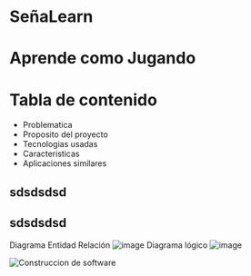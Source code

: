 # SeñaLearn
# Aprende como Jugando

# Tabla de contenido 

- Problematica
- Proposito del proyecto
- Tecnologias usadas
- Caracteristicas
- Aplicaciones similares
## sdsdsdsd




## sdsdsdsd

Diagrama Entidad Relación
![image](https://github.com/eluqm/CS2024-1Grupo03/assets/106353782/4e876fc6-d4ed-4fcc-86bc-eab9100f2941)
Diagrama lógico
![image](https://github.com/eluqm/CS2024-1Grupo03/assets/106353782/220c0cb0-72e8-4444-8f34-710cf8e8c385)

![Construccion de software](https://github.com/eluqm/CS2024-1Grupo03/assets/106353782/aaa58715-1042-4288-99c0-1559add9a9fd)
